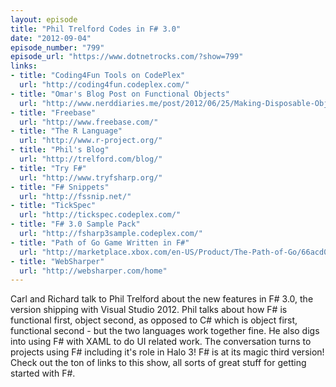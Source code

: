 ```yaml
---
layout: episode
title: "Phil Trelford Codes in F# 3.0"
date: "2012-09-04"
episode_number: "799"
episode_url: "https://www.dotnetrocks.com/?show=799"
links:
- title: "Coding4Fun Tools on CodePlex"
  url: "http://coding4fun.codeplex.com/"
- title: "Omar's Blog Post on Functional Objects"
  url: "http://www.nerddiaries.me/post/2012/06/25/Making-Disposable-Objects-The-Functional-Way.aspx"
- title: "Freebase"
  url: "http://www.freebase.com/"
- title: "The R Language"
  url: "http://www.r-project.org/"
- title: "Phil's Blog"
  url: "http://trelford.com/blog/"
- title: "Try F#"
  url: "http://www.tryfsharp.org/"
- title: "F# Snippets"
  url: "http://fssnip.net/"
- title: "TickSpec"
  url: "http://tickspec.codeplex.com/"
- title: "F# 3.0 Sample Pack"
  url: "http://fsharp3sample.codeplex.com/"
- title: "Path of Go Game Written in F#"
  url: "http://marketplace.xbox.com/en-US/Product/The-Path-of-Go/66acd000-77fe-1000-9115-d8025841099f"
- title: "WebSharper"
  url: "http://websharper.com/home"
---
```


Carl and Richard talk to Phil Trelford about the new features in F# 3.0, the version shipping with Visual Studio 2012. Phil talks about how F# is functional first, object second, as opposed to C# which is object first, functional second - but the two languages work together fine. He also digs into using F# with XAML to do UI related work. The conversation turns to projects using F# including it's role in Halo 3! F# is at its magic third version! Check out the ton of links to this show, all sorts of great stuff for getting started with F#.
